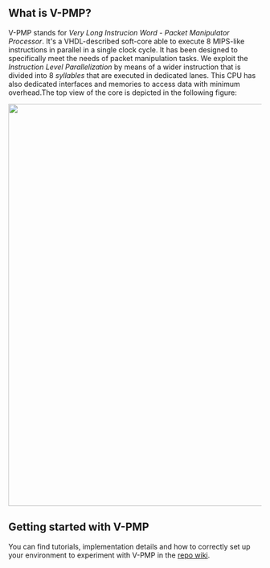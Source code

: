 ## What is V-PMP?
V-PMP stands for *Very Long Instrucion Word* - *Packet Manipulator Processor*. It's a VHDL-described soft-core able to execute 8 MIPS-like instructions in parallel in a single clock cycle. It has been designed to specifically meet the needs of packet manipulation tasks. We exploit the *Instruction Level Parallelization* by means of a wider instruction that is divided into 8 *syllables* that are executed in dedicated lanes. This CPU has also dedicated interfaces and memories to access data with minimum overhead.The top view of the core is depicted in the following figure:

<p align="center"> 
<img src="https://raw.githubusercontent.com/marcux95/V-PMP/master/docs/figs/top.png" width="800"/>
 </p>

## Getting started with V-PMP
You can find tutorials, implementation details and how to correctly set up your environment to experiment with V-PMP in the [repo wiki](https://github.com/marcux95/V-PMP/wiki).


